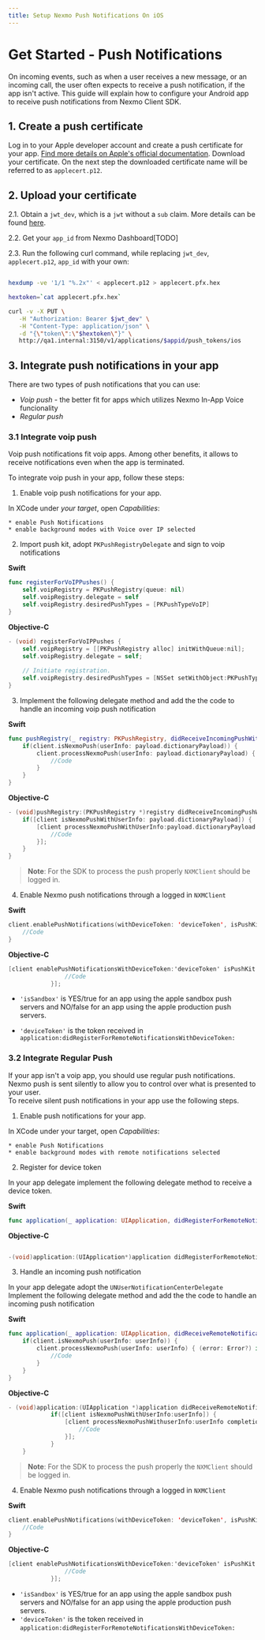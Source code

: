 ```yaml
---
title: Setup Nexmo Push Notifications On iOS
---
```


# Get Started - Push Notifications

On incoming events, such as when a user receives a new message, or an incoming call, the user often expects to receive a push notification, if the app isn't active.
This guide will explain how to configure your Android app to receive push notifications from Nexmo Client SDK.

## 1. Create a push certificate

Log in to your Apple developer account and create a push certificate for your app. [Find more details on Apple's official documentation]("https://developer.apple.com/documentation/usernotifications/setting_up_a_remote_notification_server/establishing_a_certificate-based_connection_to_apns"). Download your certificate. On the next step the downloaded certificate name will be referred to as `applecert.p12`.

## 2. Upload your certificate

2.1. Obtain a `jwt_dev`, which is a `jwt` without a `sub` claim. More details can be found [here](/setup/generate-test-credentials#3.-Generate-a-User-JWT).

2.2. Get your `app_id` from Nexmo Dashboard[TODO]

2.3. Run the following curl command, while replacing `jwt_dev`, `applecert.p12`, `app_id` with your own:

```sh

hexdump -ve '1/1 "%.2x"' < applecert.p12 > applecert.pfx.hex

hextoken=`cat applecert.pfx.hex`

curl -v -X PUT \
   -H "Authorization: Bearer $jwt_dev" \
   -H "Content-Type: application/json" \
   -d "{\"token\":\"$hextoken\"}" \
   http://qa1.internal:3150/v1/applications/$appid/push_tokens/ios

```

## 3. Integrate push notifications in your app

There are two types of push notifications that you can use:

* *Voip push* - the better fit for apps which utilizes Nexmo In-App Voice funcionality
* *Regular push*

### 3.1 Integrate voip push

Voip push notifications fit voip apps. Among other benefits, it allows to receive notifications even when the app is terminated.

To integrate voip push in your app, follow these steps:

1. Enable voip push notifications for your app.

In XCode under *your target*, open *Capabilities*:

    * enable Push Notifications
    * enable background modes with Voice over IP selected

2. Import push kit, adopt `PKPushRegistryDelegate` and sign to voip notifications  

**Swift**
```swift
func registerForVoIPPushes() {
    self.voipRegistry = PKPushRegistry(queue: nil)
    self.voipRegistry.delegate = self
    self.voipRegistry.desiredPushTypes = [PKPushTypeVoIP]
}
```

**Objective-C**

```objective-c
- (void) registerForVoIPPushes {
    self.voipRegistry = [[PKPushRegistry alloc] initWithQueue:nil];
    self.voipRegistry.delegate = self;
    
    // Initiate registration.
    self.voipRegistry.desiredPushTypes = [NSSet setWithObject:PKPushTypeVoIP];
}
```

3. Implement the following delegate method and add the the code to handle an incoming voip push notification  

**Swift**

```swift
func pushRegistry(_ registry: PKPushRegistry, didReceiveIncomingPushWith payload: PKPushPayload, for type: PKPushType, completion: @escaping () -> Void) {
    if(client.isNexmoPush(userInfo: payload.dictionaryPayload)) {
        client.processNexmoPush(userInfo: payload.dictionaryPayload) { (error: Error?) in
            //Code
        }
    }
}
```

**Objective-C**

```objective-c
- (void)pushRegistry:(PKPushRegistry *)registry didReceiveIncomingPushWithPayload:(PKPushPayload *)payload forType:(PKPushType)type withCompletionHandler:(void (^)(void))completion {
    if([client isNexmoPushWithUserInfo: payload.dictionaryPayload]) {
        [client processNexmoPushWithUserInfo:payload.dictionaryPayload completion:^(NSError * _Nullable error) {
            //Code
        }];
    }
}
```

> **Note**: For the SDK to process the push properly `NXMClient` should be logged in.

4. Enable Nexmo push notifications through a logged in `NXMClient`  

**Swift**

```swift
client.enablePushNotifications(withDeviceToken: 'deviceToken', isPushKit: true, isSandbox: 'isSandbox') { (error: Error?) in 
    //Code
}
```

**Objective-C**
```objective-c
[client enablePushNotificationsWithDeviceToken:'deviceToken' isPushKit:YES isSandbox:'isSandbox' completion:^(NSError * _Nullable error) {
                //Code
            }];
```

* `'isSandbox'` is YES/true for an app using the apple sandbox push servers and NO/false for an app using the apple production push servers.  

* `'deviceToken'` is the token received in `application:didRegisterForRemoteNotificationsWithDeviceToken:`


### 3.2 Integrate Regular Push

If your app isn't a voip app, you should use regular push notifications. Nexmo push is sent silently to allow you to control over what is presented to your user.  
To receive silent push notifications in your app use the following steps.

1. Enable push notifications for your app.

In XCode under your target, open *Capabilities*:

    * enable Push Notifications
    * enable background modes with remote notifications selected

2. Register for device token

In your app delegate implement the following delegate method to receive a device token.  

**Swift**
```swift
func application(_ application: UIApplication, didRegisterForRemoteNotificationsWithDeviceToken deviceToken: Data)
```

**Objective-C**

```objective-c

-(void)application:(UIApplication*)application didRegisterForRemoteNotificationsWithDeviceToken:(NSData *)deviceToken;
```

3. Handle an incoming push notification

In your app delegate adopt the `UNUserNotificationCenterDelegate`  
Implement the following delegate method and add the the code to handle an incoming push notification  

**Swift**

```swift
func application(_ application: UIApplication, didReceiveRemoteNotification userInfo: [AnyHashable : Any], fetchCompletionHandler completionHandler: @escaping (UIBackgroundFetchResult) -> Void) {
    if(client.isNexmoPush(userInfo: userInfo)) {
        client.processNexmoPush(userInfo: userInfo) { (error: Error?) in
            //Code
        }
    }
}
```

**Objective-C**

```objective-c
- (void)application:(UIApplication *)application didReceiveRemoteNotification:(nonnull NSDictionary *)userInfo fetchCompletionHandler:(nonnull void (^)(UIBackgroundFetchResult))completionHandler {
            if([client isNexmoPushWithUserInfo:userInfo]) {
                [client processNexmoPushWithuserInfo:userInfo completion:^(NSError * _Nullable error) {
                    //Code
                }];
            }
    }
```

> **Note**: For the SDK to process the push properly the `NXMClient` should be logged in.

4. Enable Nexmo push notifications through a logged in `NXMClient`

**Swift**
```swift
client.enablePushNotifications(withDeviceToken: 'deviceToken', isPushKit: false, isSandbox: 'isSandbox') { (error: Error?) in 
    //Code    
}
```

**Objective-C**
```objective-c
[client enablePushNotificationsWithDeviceToken:'deviceToken' isPushKit:NO isSandbox:'isSandbox' completion:^(NSError * _Nullable error) {
                //Code
            }];
```

* `'isSandbox'` is YES/true for an app using the apple sandbox push servers and NO/false for an app using the apple production push servers.  
* `'deviceToken'` is the token received in `application:didRegisterForRemoteNotificationsWithDeviceToken:`
